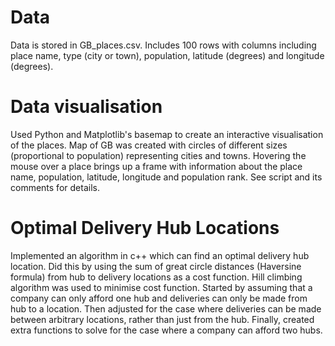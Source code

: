 # Data

Data is stored in GB_places.csv. Includes 100 rows with columns including place name, type (city or town), population, latitude (degrees) and longitude (degrees).

# Data visualisation

Used Python and Matplotlib's basemap to create an interactive visualisation of the places. Map of GB was created with circles of different sizes (proportional to population)
representing cities and towns. Hovering the mouse over a place brings up a frame with information about the place name, population, latitude, longitude and population rank. 
See script and its comments for details.

# Optimal Delivery Hub Locations 

Implemented an algorithm in c++ which can find an optimal delivery hub location. Did this by using the sum of great circle distances (Haversine formula) from hub to delivery
locations as a cost function. Hill climbing algorithm was used to minimise cost function. Started by assuming that a company can only afford one hub and deliveries can only 
be made from hub to a location. Then adjusted for the case where deliveries can be made between arbitrary locations, rather than just from the hub. Finally, created extra 
functions to solve for the case where a company can afford two hubs. 
